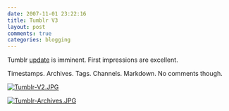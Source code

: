 ```yaml
---
date: 2007-11-01 23:22:16
title: Tumblr V3
layout: post
comments: true
categories: blogging
---
```

Tumblr [update](http://blog.davidville.com/2007/11/01/tumblr-3/) is
imminent. First impressions are excellent.

Timestamps. Archives. Tags. Channels. Markdown. No comments though.

[![Tumblr-V2.JPG](http://lh4.google.com/nbrightside/RyoHWPxFIwI/AAAAAAAAAPo/WqZ3CPUASNY/s144/Tumblr-V2.JPG)](http://lh4.google.com/nbrightside/RyoHWPxFIwI/AAAAAAAAAPo/WqZ3CPUASNY/Tumblr-V2.JPG?imgmax=640 "Tumblr V3")

[![Tumblr-Archives.JPG](http://lh4.google.com/nbrightside/RyoILPxFIxI/AAAAAAAAAP0/JgDgc4JksrA/s144/Tumblr-Archives.JPG)](http://lh4.google.com/nbrightside/RyoILPxFIxI/AAAAAAAAAP0/JgDgc4JksrA/Tumblr-Archives.JPG?imgmax=640 "Tumblr-Archives.JPG")
